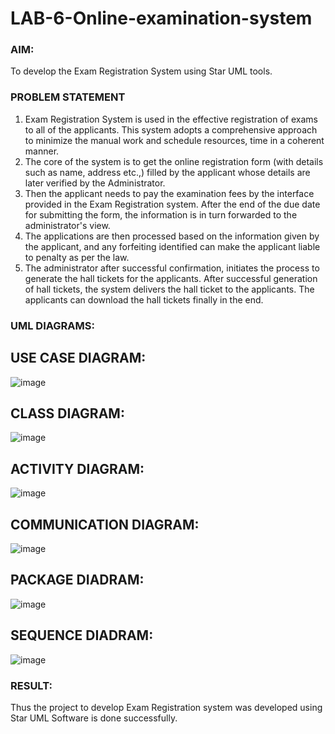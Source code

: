 # LAB-6-Online-examination-system
### AIM:
To develop the Exam Registration System using Star UML tools.
### PROBLEM STATEMENT
1. Exam Registration System is used in the effective registration of exams to all of the
applicants. This system adopts a comprehensive approach to minimize the manual work and
schedule resources, time in a coherent manner.
2. The core of the system is to get the online registration form (with details such as name,
address etc.,) filled by the applicant whose details are later verified by the Administrator.
3. Then the applicant needs to pay the examination fees by the interface provided in the
Exam Registration system. After the end of the due date for submitting the form, the
information is in turn forwarded to the administrator's view.
4. The applications are then processed based on the information given by the applicant,
and any forfeiting identified can make the applicant liable to penalty as per the law.
5. The administrator after successful confirmation, initiates the process to generate the
hall tickets for the applicants. After successful generation of hall tickets, the system delivers
the hall ticket to the applicants. The applicants can download the hall tickets finally in the end.
### UML DIAGRAMS:
## USE CASE DIAGRAM:
![image](https://github.com/user-attachments/assets/a34c521e-5639-4b3b-8996-25dfc4ed14bf)
## CLASS DIAGRAM: 
![image](https://github.com/user-attachments/assets/9f9a0a74-fc88-4cf2-8200-4ea39ae735a1)
## ACTIVITY DIAGRAM:
![image](https://github.com/user-attachments/assets/2d20b689-4156-4360-bc7e-4ec0e4cf618b)
## COMMUNICATION DIAGRAM:
![image](https://github.com/user-attachments/assets/e3e4e669-b6b9-4f85-a76d-54002a782168)
## PACKAGE DIADRAM:
![image](https://github.com/user-attachments/assets/5045d7cd-7300-474d-8486-525f55840c44)
## SEQUENCE DIADRAM:
![image](https://github.com/user-attachments/assets/ad9439bc-0458-4357-b8d5-d95fdd71a313)
### RESULT:
Thus the project to develop Exam Registration system was developed using Star UML
Software is done successfully.
